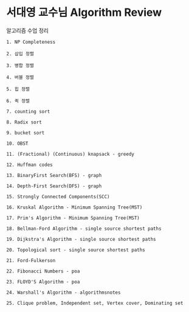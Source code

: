 서대영 교수님 Algorithm Review
===================================

알고리즘 수업 정리

    1. NP Completeness

    2. 삽입 정렬

    3. 병합 정렬

    4. 버블 정렬

    5. 힙 정렬

    6. 퀵 정렬

    7. counting sort
 
    8. Radix sort

    9. bucket sort

    10. OBST

    11. (Fractional) (Continuous) knapsack - greedy

    12. Huffman codes

    13. BinaryFirst Search(BFS) - graph

    14. Depth-First Search(DFS) - graph

    15. Strongly Connected Components(SCC)

    16. Kruskal Algorithm - Minimum Spanning Tree(MST)

    17. Prim's Algorithm - Minimum Spanning Tree(MST)

    18. Bellman-Ford Algorithm - single source shortest paths

    19. Dijkstra's Algorithm - single source shortest paths

    20. Topological sort - single source shortest paths

    21. Ford-Fulkerson 

    22. Fibonacci Numbers - poa

    23. FLOYD'S Algorithm - poa

    24. Warshall's Algorithm - algorithmsnotes

    25. Clique problem, Independent set, Vertex cover, Dominating set